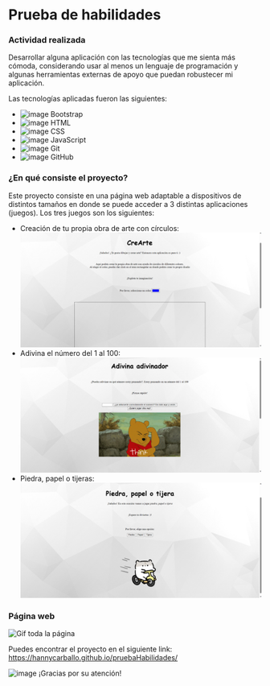 # Prueba de habilidades

### Actividad realizada
Desarrollar alguna aplicación con las tecnologías que me sienta más cómoda, considerando usar al menos un lenguaje de programación y algunas herramientas externas de apoyo que puedan robustecer mi aplicación.

Las tecnologías aplicadas fueron las siguientes:
- <img width="40" alt="image" src="https://media3.giphy.com/media/Sr8xDpMwVKOHUWDVRD/giphy.gif?cid=ecf05e47ulg9hf0xbg77hlrw570gp9fkbi334ssgfjiefv38&ep=v1_stickers_search&rid=giphy.gif&ct=s">   Bootstrap 
- <img width="40" alt="image" src="https://media.giphy.com/media/XAxylRMCdpbEWUAvr8/giphy.gif">   HTML 
- <img width="40" alt="image" src="https://media.giphy.com/media/fsEaZldNC8A1PJ3mwp/giphy.gif">   CSS 
- <img width="40" alt="image" src="https://media.giphy.com/media/ln7z2eWriiQAllfVcn/giphy.gif">   JavaScript 
- <img width="40" alt="image" src="https://media.giphy.com/media/kH1DBkPNyZPOk0BxrM/giphy.gif">   Git 
- <img width="40" alt="image" src="https://media.giphy.com/media/KzJkzjggfGN5Py6nkT/giphy.gif">   GitHub 

### ¿En qué consiste el proyecto?
Este proyecto consiste en una página web adaptable a dispositivos de distintos tamaños en donde se puede acceder a 3 distintas aplicaciones (juegos). Los tres juegos son los siguientes:

- Creación de tu propia obra de arte con círculos:
![CreArte](capturas/cap1.png)
- Adivina el número del 1 al 100:
![Adivinanza](capturas/cap2.png)
- Piedra, papel o tijeras:
![Piedra](capturas/cap3.png)

### Página web 
![Gif toda la página](capturas/página.gif)

Puedes encontrar el proyecto en el siguiente link: https://hannycarballo.github.io/pruebaHabilidades/


<img width="55" alt="image" src="https://media.giphy.com/media/JmOCq0T5qEJyZ3oQj8/giphy.gif">
¡Gracias por su atención!
